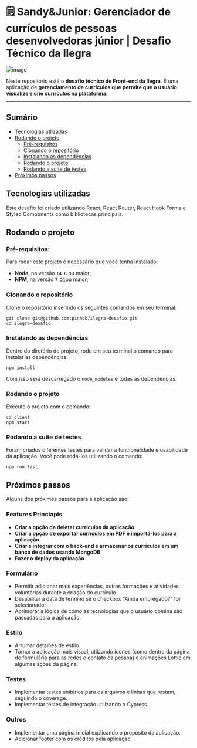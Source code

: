 # 🗒️ Sandy&Junior: Gerenciador de currículos de pessoas desenvolvedoras júnior | Desafio Técnico da Ilegra
![image](https://user-images.githubusercontent.com/20286747/163733405-8df53f2d-75c1-40e5-80ad-261f15d83a1a.png)

Neste repositório está o **desafio técnico de Front-end da Ilegra**. É uma aplicação de **gerenciamento de currículos que permite que o usuário visualize e crie currículos na plataforma**.

---
## Sumário
- [Tecnologias utlizadas](#tecnologias-utilizadas)
- [Rodando o projeto](#rodando-o-projeto)
  - [Pré-requisitos](#pré-requisitos)
  - [Clonando o repositório](#clonando-o-repositório)
  - [Instalando as dependências](#instalando-as-dependências)
  - [Rodando o projeto](#rodando-o-projeto)
  - [Rodando a suíte de testes](#rodando-a-suíte-de-testes)
- [Próximos passos](#próximos-passos)

## Tecnologias utilizadas
Este desafio foi criado utilizando React, React Router, React Hook Forms e Styled Components como bibliotecas principais.

## Rodando o projeto
### Pré-requisitos: 

Para rodar este projeto é necessário que você tenha instalado:
* **Node**, na versão `14.6` ou maior;
* **NPM**, na versão `7.21`ou maior;

### Clonando o repositório

Clone o repositório inserindo os seguintes comandos em seu terminal: 
```
git clone git@github.com:pinhob/ilegra-desafio.git
cd ilegra-desafio
```
### Instalando as dependências
Dentro do diretório do projeto, rode em seu terminal o comando para instalar as dependências: 
```
npm install
```
Com isso será descarregado o `node_modules` e todas as dependências.

### Rodando o projeto
Execute o projeto com o comando:
```
cd client
npm start
```
### Rodando a suíte de testes
Foram criados diferentes testes para validar a funcionalidade e usabilidade da aplicação. Você pode rodá-los utilizando o comando:

```
npm run test
```

## Próximos passos
Alguns dos próximos passos para a aplicação são:

### Features Princiapis
* **Criar a opção de deletar currículos da aplicação**
* **Criar a opção de exportar currículos em PDF e importá-los para a aplicação**
* **Criar e integrar com o back-end e armazenar os currículos em um banco de dados usando MongoDB**
* **Fazer o deploy da aplicação**


### Formulário
* Permitir adicionar mais experiências, outras formações e atividades voluntárias durante a criação do currículo
* Desabilitar a data de término se o checkbox "Ainda empregado?" for selecionado.
* Aprimorar a lógica de como as tecnologias que o usuário domina são passadas para a aplicação.

### Estilo
* Arrumar detalhes de estilo.
* Tornar a aplicação mais visual, utilzando ícones (como dentro da página de formulário para as redes e contato da pessoa) e animações Lottie em algumas ações da página. 

### Testes
* Implementar testes unitários para os arquivos e linhas que restam, seguindo o coverage.
* Implementar testes de integração utilizando o Cypress.

### Outros
* Implementar uma página inicial explicando o propósito da aplicação.
* Adicionar footer com os créditos pela aplicação.
